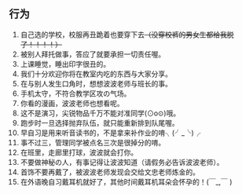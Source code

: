 ## 行为

1. 自己选的学校，校服再丑跪着也要穿下去~~（没穿校裤的男女生都给我脱了！！！！）~~
1. 被别人拜托做事，答应了就要承担一切责任喔。
1. 上课睡觉，睡出印字很丑的。
1. 我们十分欢迎你将在教室内吃的东西与大家分享。
1. 在与别人发生口角时，想想波波老师与班长的事。
1. 手机太守，不符合教学区攻の气场。
1. 你看的漫画，波波老师也想看呢。
1. 这不是演习，尖锐物品千万不能对准同学(⊙o⊙)哦。
1. 跑步时一旦选择抛弃队伍，就只能重新排到队尾喔。
1. 早自习是用来听音读书的，不是拿来补作业的唷╮(╯_╰)╭
1. 事不过三，管理同学被点名三次是很掉分的唷。
1. 在班里，走廊里打球，波波就会打你。
1. 不要做神秘の人，有事记得让波波知道（请假务必告诉波波老师）。
1. 首饰不要再戴了，被波波老师发现会交给文忠老师炼金的。
1. 在外语晚自习戴耳机就好了，其他时间戴耳机耳朵会怀孕的！(￣_,￣ )
